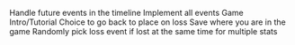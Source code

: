 Handle future events in the timeline
Implement all events
Game Intro/Tutorial
Choice to go back to place on loss
Save where you are in the game
Randomly pick loss event if lost at the same time for multiple stats